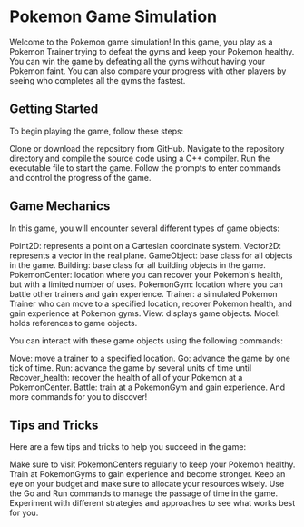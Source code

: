 # Pokemon Game Simulation
Welcome to the Pokemon game simulation! In this game, you play as a Pokemon Trainer trying to defeat the gyms and keep your Pokemon healthy. You can win the game by defeating all the gyms without having your Pokemon faint. You can also compare your progress with other players by seeing who completes all the gyms the fastest.


## Getting Started
To begin playing the game, follow these steps:

Clone or download the repository from GitHub.
Navigate to the repository directory and compile the source code using a C++ compiler.
Run the executable file to start the game.
Follow the prompts to enter commands and control the progress of the game.
## Game Mechanics
In this game, you will encounter several different types of game objects:

Point2D: represents a point on a Cartesian coordinate system.
Vector2D: represents a vector in the real plane.
GameObject: base class for all objects in the game.
Building: base class for all building objects in the game.
PokemonCenter: location where you can recover your Pokemon's health, but with a limited number of uses.
PokemonGym: location where you can battle other trainers and gain experience.
Trainer: a simulated Pokemon Trainer who can move to a specified location, recover Pokemon health, and gain experience at Pokemon gyms.
View: displays game objects.
Model: holds references to game objects.

You can interact with these game objects using the following commands:

Move: move a trainer to a specified location.
Go: advance the game by one tick of time.
Run: advance the game by several units of time until
Recover_health: recover the health of all of your Pokemon at a PokemonCenter.
Battle: train at a PokemonGym and gain experience.
And more commands for you to discover!
## Tips and Tricks
Here are a few tips and tricks to help you succeed in the game:

Make sure to visit PokemonCenters regularly to keep your Pokemon healthy.
Train at PokemonGyms to gain experience and become stronger.
Keep an eye on your budget and make sure to allocate your resources wisely.
Use the Go and Run commands to manage the passage of time in the game.
Experiment with different strategies and approaches to see what works best for you.

